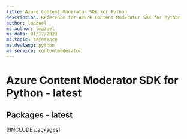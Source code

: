 ```yaml
---
title: Azure Content Moderator SDK for Python
description: Reference for Azure Content Moderator SDK for Python
author: lmazuel
ms.author: lmazuel
ms.data: 01/17/2023
ms.topic: reference
ms.devlang: python
ms.service: contentmoderator
---
```

# Azure Content Moderator SDK for Python - latest
## Packages - latest
[!INCLUDE [packages](content-moderator-index.md)]